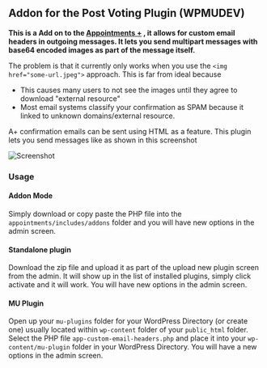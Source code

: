 ## Addon for the Post Voting Plugin (WPMUDEV)

__This is a Add on to the [Appointments +](https://premium.wpmudev.org/project/appointments-plus/) , it allows for custom email headers in outgoing messages. It lets you send multipart messages with base64 encoded images as part of the message itself.__


The problem is that it currently only works when you use the `<img href="some-url.jpeg">` approach. This is far from ideal because

 * This causes many users to not see the images until they agree to download "external resource" 
 * Most email systems classify your confirmation as SPAM because it linked to unknown domains/external resource.

A+ confirmation emails can be sent using HTML as a feature. This plugin lets you send messages like as shown in this screenshot

![Screenshot](http://i57.tinypic.com/30ttgzc.png)


### Usage 

#### Addon Mode

Simply download or copy paste the PHP file into the `appointments/includes/addons` folder and you will have new options in the admin screen.

#### Standalone plugin 

Download the zip file and upload it as part of the upload new plugin screen from the admin. It will show up in the list of installed plugins, simply click activate and it will work. You will have new options in the admin screen.

#### MU Plugin

Open up your `mu-plugins` folder for your WordPress Directory (or create one) usually located within `wp-content` folder of your `public_html` folder. Select the PHP file `app-custom-email-headers.php` and place it into your `wp-content/mu-plugin` folder in your WordPress Directory. You will have a new options in the admin screen.




